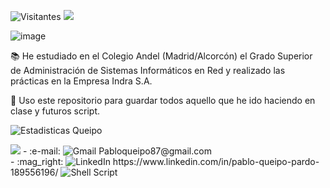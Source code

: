 ![Visitantes](https://visitor-badge.glitch.me/badge?page_id=pabloqueipo)
<img src="https://user-images.githubusercontent.com/55170175/114474409-87dd6800-9bcc-11eb-9ca0-538bd30ae29b.png" />

![image](https://user-images.githubusercontent.com/55402074/114670572-7054cb00-9d03-11eb-8866-403da1fa1991.png)


:books: He estudiado en el Colegio Andel  (Madrid/Alcorcón) el Grado Superior de Administración de Sistemas Informáticos en Red y realizado las prácticas en la Empresa Indra S.A.

:microscope: Uso este repositorio para guardar todos aquello que he ido haciendo en clase y futuros script.


![Estadisticas Queipo](https://github-readme-stats.vercel.app/api?username=pabloqueipo&show_icons=true&theme=radical)

<img src="https://user-images.githubusercontent.com/55170175/114474409-87dd6800-9bcc-11eb-9ca0-538bd30ae29b.png" />
- :e-mail: <img alt="Gmail" src="https://img.shields.io/badge/Gmail-D14836?style=for-the-badge&logo=gmail&logoColor=white" /> Pabloqueipo87@gmail.com </br>
- :mag_right: 	<img alt="LinkedIn" src="https://img.shields.io/badge/linkedin%20-%230077B5.svg?&style=for-the-badge&logo=linkedin&logoColor=white" img src="https://www.linkedin.com/in/pablo-queipo-pardo-189556196/"/> https://www.linkedin.com/in/pablo-queipo-pardo-189556196/

<img alt="Shell Script" src="https://img.shields.io/badge/shell_script%20-%23121011.svg?&style=for-the-badge&logo=gnu-bash&logoColor=white"/>
